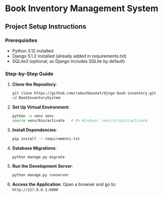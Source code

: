 # Book Inventory Management System

## Project Setup Instructions

### Prerequisites
- Python 3.12 installed
- Django 5.1.2 installed (already added in requirements.txt)
- SQLite3 (optional, as Django includes SQLite by default)

### Step-by-Step Guide

1. **Clone the Repository**:
   ```bash
   git clone https://github.com/rakeshbasnet/djngo-book-inventory.git
   cd BookInventorySystem
2. **Set Up Virtual Environment**:
   ```bash
   python -m venv venv
   source venv/bin/activate   # On Windows: venv\Scripts\activate

3. **Install Dependencies**:
   ```bash
   pip install -r requirements.txt
   
4. **Database Migrations**:
   ```bash
   python manage.py migrate

5. **Run the Development Server**:
   ```bash
   python manage.py runserver

6. **Access the Application**:
   Open a browser and go to: `http://127.0.0.1:8000`